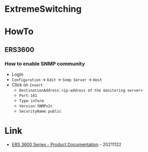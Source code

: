 # ExtremeSwitching

# HowTo

## ERS3600

### How to enable SNMP community

* Login
* `Configuration` -> `Edit` -> `Snmp Server` -> `Host`
* Click on `Insert`
    * `DestinationAddress`: `<ip-address of the monitoring server>`
    * `Port`: `161`
    * `Type`: `inform`
    * `Version`: `SNMPv2c`
    * `SecurityName`: `public`

# Link

* [ERS 3600 Series - Product Documentation](https://www.extremenetworks.com/support/documentation/ers-3600-series-6-3-x/) - 20211122
